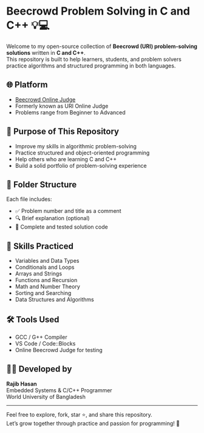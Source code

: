 # Beecrowd Problem Solving in C and C++ 💡💻

Welcome to my open-source collection of **Beecrowd (URI) problem-solving solutions** written in **C and C++**.  
This repository is built to help learners, students, and problem solvers practice algorithms and structured programming in both languages.

## 🌐 Platform
- [Beecrowd Online Judge](https://www.beecrowd.com.br/)
- Formerly known as URI Online Judge
- Problems range from Beginner to Advanced

## 🎯 Purpose of This Repository
- Improve my skills in algorithmic problem-solving
- Practice structured and object-oriented programming
- Help others who are learning C and C++
- Build a solid portfolio of problem-solving experience

## 📁 Folder Structure

Each file includes:
- ✅ Problem number and title as a comment
- 🔍 Brief explanation (optional)
- 📄 Complete and tested solution code

## 🧠 Skills Practiced
- Variables and Data Types
- Conditionals and Loops
- Arrays and Strings
- Functions and Recursion
- Math and Number Theory
- Sorting and Searching
- Data Structures and Algorithms

## 🛠 Tools Used
- GCC / G++ Compiler
- VS Code / Code::Blocks
- Online Beecrowd Judge for testing

## 👨‍💻 Developed by
**Rajib Hasan**  
Embedded Systems & C/C++ Programmer  
World University of Bangladesh

---

Feel free to explore, fork, star ⭐, and share this repository.  
Let’s grow together through practice and passion for programming! 🚀
